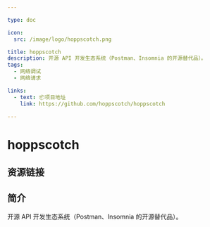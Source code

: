 ```yaml
---

type: doc

icon:
  src: /image/logo/hoppscotch.png

title: hoppscotch
description: 开源 API 开发生态系统（Postman、Insomnia 的开源替代品）。
tags:
  - 网络调试
  - 网络请求

links:
  - text: 📦项目地址
    link: https://github.com/hoppscotch/hoppscotch

---
```


<ShowLogo />

# hoppscotch

<ShowTags />

<ShowBreadcrumb />

## 资源链接

<ShowLinks />

## 简介

开源 API 开发生态系统（Postman、Insomnia 的开源替代品）。
